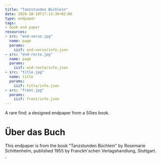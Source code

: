 ```yaml
---
title: "Tanzstunden Büchlein"
date: 2020-10-18T17:13:30+02:00
type: endpaper
tags:
- book end paper
resources:
- src: "end-verso.jpg"
  name: page
  params:
    iiif: end-verso/info.json
- src: "end-recto.jpg"
  name: page
  params:
    iiif: end-recto/info.json
- src: "title.jpg"
  name: title
  params:
    iiif: title/info.json
- src: "front.jpg"
  params:
    iiif: front/info.json
---
```


A rare find: a designed endpaper from a 50ies book.

# Über das Buch

This endpaper is from the book "Tanzstunden Büchlein" by Rosemarie Schittenhelm, published 1955 by Franckh'schen Verlagshandlung, Stuttgart. <a class="worldcat" href="http://www.worldcat.org/oclc/73736770">&nbsp;</a>
